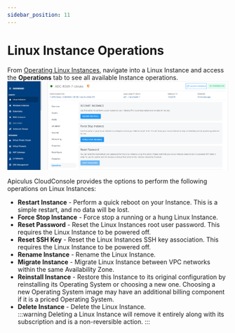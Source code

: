 ```yaml
---
sidebar_position: 11
---
```

# Linux Instance Operations

From [Operating Linux Instances](AboutLinuxInstances.md), navigate into a Linux Instance and access the **Operations** tab to see all available Instance operations.
![Linux Instance Operations](img/Operations1.png)

Apiculus CloudConsole provides the options to perform the following operations on Linux Instances:

- **Restart Instance** - Perform a quick reboot on your Instance. This is a simple restart, and no data will be lost.
- **Force Stop Instance** - Force stop a running or a hung Linux Instance.
- **Reset Password** - Reset the Linux Instances root user password. This requires the Linux Instance to be powered off.
- **Reset SSH Key** - Reset the Linux Instances SSH key association. This requires the Linux Instance to be powered off.
- **Rename Instance** - Rename the Linux Instance.
- **Migrate Instance** - Migrate Linux Instance between VPC networks within the same Availability Zone.
- **Reinstall Instance** - Restore this Instance to its original configuration by reinstalling its Operating System or choosing a new one. Choosing a new Operating System image may have an additional billing component if it is a priced Operating System.
- **Delete Instance** - Delete the Linux Instance.   
  :::warning
  Deleting a Linux Instance will remove it entirely along with its subscription and is a non-reversible action.
  :::